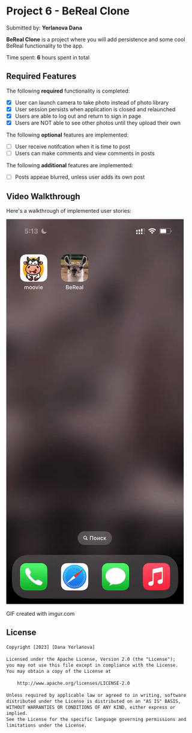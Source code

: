 # Project 6 - **BeReal Clone**

Submitted by: **Yerlanova Dana**

**BeReal Clone** is a project where you will add persistence and some cool BeReal functionality to the app.

Time spent: **6** hours spent in total

## Required Features

The following **required** functionality is completed:

- [x] User can launch camera to take photo instead of photo library
- [x] User session persists when application is closed and relaunched
- [x] Users are able to log out and return to sign in page
- [x] Users are NOT able to see other photos until they upload their own	
 
The following **optional** features are implemented:

- [ ] User receive notifcation when it is time to post
- [ ] Users can make comments and view comments in posts	

The following **additional** features are implemented:

- [ ] Posts appeae blurred, unless user adds its own post

## Video Walkthrough

Here's a walkthrough of implemented user stories:

<img src='https://github.com/yerlandana/bereal_app/blob/main/IMG_1425.GIF' title='Video Walkthrough' width='' alt='Video Walkthrough' />



GIF created with imgur.com 


## License

    Copyright [2023] [Dana Yerlanova]

    Licensed under the Apache License, Version 2.0 (the "License");
    you may not use this file except in compliance with the License.
    You may obtain a copy of the License at

        http://www.apache.org/licenses/LICENSE-2.0

    Unless required by applicable law or agreed to in writing, software
    distributed under the License is distributed on an "AS IS" BASIS,
    WITHOUT WARRANTIES OR CONDITIONS OF ANY KIND, either express or implied.
    See the License for the specific language governing permissions and
    limitations under the License. 
